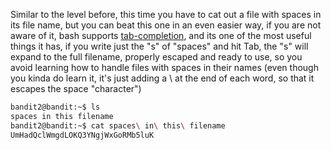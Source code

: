 Similar to the level before, this time you have to cat out a file with spaces in its file name, but you can beat this one in an even easier way, if you are not aware of it, bash supports [tab-completion](https://en.wikipedia.org/wiki/Command-line_completion), and its one of the most useful things it has, if you write just the "s" of "spaces" and hit Tab, the "s" will expand to the full filename, properly escaped and ready to use, so you avoid learning how to handle files with spaces in their names (even though you kinda do learn it, it's just adding a \ at the end of each word, so that it escapes the space "character")  

```bash 
bandit2@bandit:~$ ls
spaces in this filename
bandit2@bandit:~$ cat spaces\ in\ this\ filename
UmHadQclWmgdLOKQ3YNgjWxGoRMb5luK